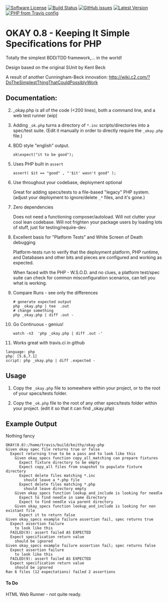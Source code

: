 [![Software License](https://img.shields.io/badge/license-MIT-brightgreen.svg?style=flat-square)](LICENSE.md)
[![Build Status](https://travis-ci.org/keithy/okay-php.svg?branch=master)](https://travis-ci.org/keithy/okay-php)
[![GitHub issues](https://img.shields.io/github/issues/keithy/okay-php.svg)](https://github.com/keithy/okay-php/issues)
[![Latest Version](https://img.shields.io/github/release/keithy/okay-php.svg)](https://github.com/keithy/okay-php/releases)
[![PHP from Travis config](https://img.shields.io/travis/php-v/keithy/okay-php.svg?style=flat-square)](https://travis-ci.org/keithy/okay-php)

# OKAY 0.8 -  Keeping It Simple Specifications for PHP
 
Totally the simplest BDD/TDD framework,... in the world!
 
Design based on the original SUnit by Kent Beck
  
A result of another Cunningham-Beck innovation:
http://wiki.c2.com/?DoTheSimplestThingThatCouldPossiblyWork
  
## Documentation:
   
2. _okay.php is all of the code (<200 lines), both a command line, and a web test runner (wip)

1. Adding `_ok.php` turns a directory of `*.inc` scripts/directories into a spec/test suite.
   (Edit it manually in order to directly require the `_okay.php` file.)

3. BDD style "english" output.
    ```
    ok\expect("it to be good");
    ``` 
4. Uses PHP built in `assert`
    ```
    assert( $it == "good" , "'$it' wasn't good" );
    ```

5. Use throughout your codebase, deployment optional

   Great for adding specs/tests to a file-based "legacy" PHP system.
   (adjust your deployment to ignore/delete `_*` files, and it's gone.)
  
6. Zero dependencies

    Does not need a functioning composer/autoload. Will not clutter your cool lean codebase.
    Will not frighten your package users by loading lots of stuff, just for testing/require-dev.

7. Excellent basis for "Platform Tests" and White Screen of Death debugging

    Platform-tests run to verify that the deployment platform, PHP runtime, and Databases and
    other bits and pieces are configured and working as expected.
 
    When faced with the PHP - W.S.O.D. and no clues, a platform test/spec suite can check for common
    misconfiguration scenarios, can tell you what is working. 
 
8. Compare Runs - see only the differences

    ```
    # generate expected output
    php _okay.php | tee  .out
    # change something
    php _okay.php | diff .out -
    ```

9. Go Continuous - genius!

    ```
    watch -n3  'php _okay.php | diff .out -' 
    ```
10. Works great with travis.ci in github
 ```
 language: php
 php: [5.6,7.1]
 script: php _okay.php | diff .expected -
 ```
## Usage

1. Copy the `_okay.php` file to somewhere within your project, or to the root of your specs/tests folder.

2. Copy the `_ok.php` file to the root of any other specs/tests folder within your project.
   (edit it so that it can find _okay.php)

## Example Output
Nothing fancy

```
OKAY(0.8):/home/travis/build/keithy/okay-php
Given okay spec file returns true or false
  Expect returning true to be a pass and to look like this
    Given okay_specs function copy_all_matching can prepare fixtures
      Expect fixture directory to be empty
      Expect copy_all files from snapshot to populate fixture directory
      Expect delete files matching *.inc
        should leave a *.php file 
      Expect delete files matching *.php
        should leave directory empty
    Given okay_specs function lookup_and_include is looking for needle
      Expect to find needle in same directory
      Expect to find needle via parent directory
    Given okay_specs function lookup_and_include is looking for non existant file
      Expect it to return false
Given okay_specs example failure assertion fail, spec returns true
  Expect assertion failure
    to look like this
  FAILED(9): assert failed AS EXPECTED
  Expect specification return value
    should be ignored
Given okay_specs example failure assertion fail; spec returns false
  Expect assertion failure
    to look like this
  FAILED(9): assert failed AS EXPECTED
  Expect specification return value
    should be ignored
Ran 6 files (12 expectations) failed 2 assertions
```

#### To Do

HTML Web Runner - not quite ready.
